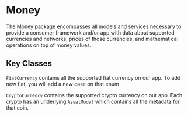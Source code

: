 # Money

The Money package encompasses all models and services necessary to provide a consumer framework and/or app with data about supported currencies and networks, prices of those currencies, and mathematical operations on top of money values.

## Key Classes

`FiatCurrency` contains all the supported fiat currency on our app. To add new fiat, you will add a new case on that enum

`CryptoCurrency` contains the supported crypto currency on our app. Each crypto has an underlying `AssetModel` which contains all the metadata for that coin.
